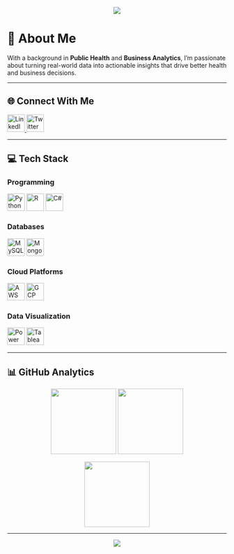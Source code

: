 <!-- Header Banner -->
<p align="center">
  <img src="https://capsule-render.vercel.app/api?type=waving&color=0:0077B5,100:00CFFF&height=150&section=header&text=Meron%20Kifle&fontColor=ffffff&fontSize=40&animation=fadeIn&fontAlignY=35" />
</p>

# 👋 About Me  
With a background in **Public Health** and **Business Analytics**, I’m passionate about turning real-world data into actionable insights that drive better health and business decisions.  

---

## 🌐 Connect With Me
<p align="left">
  <a href="https://linkedin.com/in/meronmkifle">
    <img src="https://skillicons.dev/icons?i=linkedin" height="40" alt="LinkedIn"/>
  </a>
  <a href="https://twitter.com/MeronMKifle">
    <img src="https://skillicons.dev/icons?i=twitter" height="40" alt="Twitter"/>
  </a>
</p>

---

## 💻 Tech Stack  

### Programming  
<p>
  <img src="https://skillicons.dev/icons?i=python" height="40" alt="Python"/>
  <img src="https://skillicons.dev/icons?i=r" height="40" alt="R"/>
  <img src="https://skillicons.dev/icons?i=cs" height="40" alt="C#"/>
</p>

### Databases  
<p>
  <img src="https://skillicons.dev/icons?i=mysql" height="40" alt="MySQL"/>
  <img src="https://skillicons.dev/icons?i=mongodb" height="40" alt="MongoDB"/>
</p>

### Cloud Platforms  
<p>
  <img src="https://skillicons.dev/icons?i=aws" height="40" alt="AWS"/>
  <img src="https://skillicons.dev/icons?i=gcp" height="40" alt="GCP"/>
</p>

### Data Visualization  
<p>
  <img src="https://upload.wikimedia.org/wikipedia/commons/c/cf/New_Power_BI_Logo.svg" height="40" alt="Power BI" />
  <img src="https://cdn.worldvectorlogo.com/logos/tableau-software.svg" height="40" alt="Tableau" />
</p>

---

## 📊 GitHub Analytics
<p align="center">
  <img src="https://github-readme-stats.vercel.app/api?username=meronmkifle&theme=tokyonight&show_icons=true&hide_border=true" height="150" />
  <img src="https://github-readme-streak-stats.herokuapp.com/?user=meronmkifle&theme=tokyonight&hide_border=true" height="150" />
</p>
<p align="center">
  <img src="https://github-readme-stats.vercel.app/api/top-langs/?username=meronmkifle&layout=compact&theme=tokyonight&hide_border=true" height="150" />
</p>

---

<!-- Footer Banner -->
<p align="center">
  <img src="https://capsule-render.vercel.app/api?type=waving&color=0:0077B5,100:00CFFF&height=120&section=footer"/>
</p>
